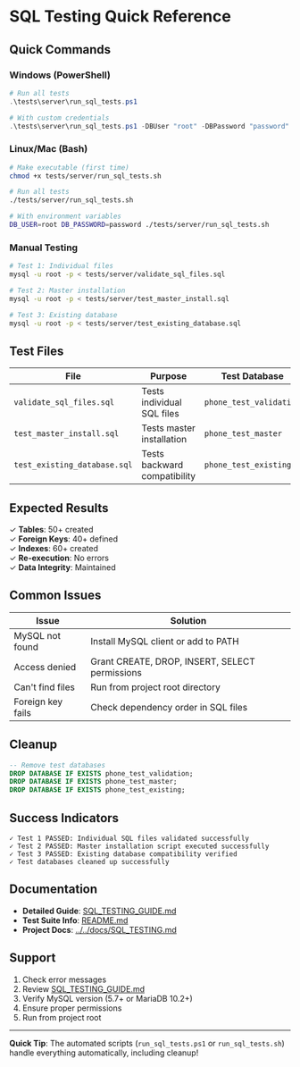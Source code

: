 # SQL Testing Quick Reference

## Quick Commands

### Windows (PowerShell)
```powershell
# Run all tests
.\tests\server\run_sql_tests.ps1

# With custom credentials
.\tests\server\run_sql_tests.ps1 -DBUser "root" -DBPassword "password"
```

### Linux/Mac (Bash)
```bash
# Make executable (first time)
chmod +x tests/server/run_sql_tests.sh

# Run all tests
./tests/server/run_sql_tests.sh

# With environment variables
DB_USER=root DB_PASSWORD=password ./tests/server/run_sql_tests.sh
```

### Manual Testing
```bash
# Test 1: Individual files
mysql -u root -p < tests/server/validate_sql_files.sql

# Test 2: Master installation
mysql -u root -p < tests/server/test_master_install.sql

# Test 3: Existing database
mysql -u root -p < tests/server/test_existing_database.sql
```

## Test Files

| File | Purpose | Test Database |
|------|---------|---------------|
| `validate_sql_files.sql` | Tests individual SQL files | `phone_test_validation` |
| `test_master_install.sql` | Tests master installation | `phone_test_master` |
| `test_existing_database.sql` | Tests backward compatibility | `phone_test_existing` |

## Expected Results

✓ **Tables**: 50+ created  
✓ **Foreign Keys**: 40+ defined  
✓ **Indexes**: 60+ created  
✓ **Re-execution**: No errors  
✓ **Data Integrity**: Maintained  

## Common Issues

| Issue | Solution |
|-------|----------|
| MySQL not found | Install MySQL client or add to PATH |
| Access denied | Grant CREATE, DROP, INSERT, SELECT permissions |
| Can't find files | Run from project root directory |
| Foreign key fails | Check dependency order in SQL files |

## Cleanup

```sql
-- Remove test databases
DROP DATABASE IF EXISTS phone_test_validation;
DROP DATABASE IF EXISTS phone_test_master;
DROP DATABASE IF EXISTS phone_test_existing;
```

## Success Indicators

```
✓ Test 1 PASSED: Individual SQL files validated successfully
✓ Test 2 PASSED: Master installation script executed successfully
✓ Test 3 PASSED: Existing database compatibility verified
✓ Test databases cleaned up successfully
```

## Documentation

- **Detailed Guide**: [SQL_TESTING_GUIDE.md](SQL_TESTING_GUIDE.md)
- **Test Suite Info**: [README.md](README.md)
- **Project Docs**: [../../docs/SQL_TESTING.md](../../docs/SQL_TESTING.md)

## Support

1. Check error messages
2. Review [SQL_TESTING_GUIDE.md](SQL_TESTING_GUIDE.md)
3. Verify MySQL version (5.7+ or MariaDB 10.2+)
4. Ensure proper permissions
5. Run from project root

---

**Quick Tip**: The automated scripts (`run_sql_tests.ps1` or `run_sql_tests.sh`) handle everything automatically, including cleanup!
